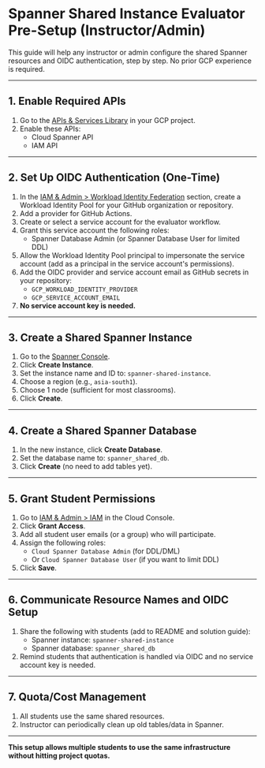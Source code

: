 

# Spanner Shared Instance Evaluator Pre-Setup (Instructor/Admin)

This guide will help any instructor or admin configure the shared Spanner resources and OIDC authentication, step by step. No prior GCP experience is required.

---

## 1. Enable Required APIs
1. Go to the [APIs & Services Library](https://console.cloud.google.com/apis/library) in your GCP project.
2. Enable these APIs:
	- Cloud Spanner API
	- IAM API

---

## 2. Set Up OIDC Authentication (One-Time)
1. In the [IAM & Admin > Workload Identity Federation](https://console.cloud.google.com/iam-admin/workload-identity-pools) section, create a Workload Identity Pool for your GitHub organization or repository.
2. Add a provider for GitHub Actions.
3. Create or select a service account for the evaluator workflow.
4. Grant this service account the following roles:
	- Spanner Database Admin (or Spanner Database User for limited DDL)
5. Allow the Workload Identity Pool principal to impersonate the service account (add as a principal in the service account's permissions).
6. Add the OIDC provider and service account email as GitHub secrets in your repository:
	- `GCP_WORKLOAD_IDENTITY_PROVIDER`
	- `GCP_SERVICE_ACCOUNT_EMAIL`
7. **No service account key is needed.**

---

## 3. Create a Shared Spanner Instance
1. Go to the [Spanner Console](https://console.cloud.google.com/spanner).
2. Click **Create Instance**.
3. Set the instance name and ID to: `spanner-shared-instance`.
4. Choose a region (e.g., `asia-south1`).
5. Choose 1 node (sufficient for most classrooms).
6. Click **Create**.

---

## 4. Create a Shared Spanner Database
1. In the new instance, click **Create Database**.
2. Set the database name to: `spanner_shared_db`.
3. Click **Create** (no need to add tables yet).

---

## 5. Grant Student Permissions
1. Go to [IAM & Admin > IAM](https://console.cloud.google.com/iam-admin/iam) in the Cloud Console.
2. Click **Grant Access**.
3. Add all student user emails (or a group) who will participate.
4. Assign the following roles:
	- `Cloud Spanner Database Admin` (for DDL/DML)
	- Or `Cloud Spanner Database User` (if you want to limit DDL)
5. Click **Save**.

---

## 6. Communicate Resource Names and OIDC Setup
1. Share the following with students (add to README and solution guide):
	- Spanner instance: `spanner-shared-instance`
	- Spanner database: `spanner_shared_db`
2. Remind students that authentication is handled via OIDC and no service account key is needed.

---

## 7. Quota/Cost Management
1. All students use the same shared resources.
2. Instructor can periodically clean up old tables/data in Spanner.

---

**This setup allows multiple students to use the same infrastructure without hitting project quotas.**

